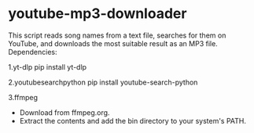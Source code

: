 # youtube-mp3-downloader
This script reads song names from a text file, searches for them on YouTube, and downloads the most suitable result as an MP3 file.
Dependencies:

1.yt-dlp
pip install yt-dlp

2.youtubesearchpython
pip install youtube-search-python

3.ffmpeg
  - Download from ffmpeg.org.
  - Extract the contents and add the bin directory to your system's PATH.
